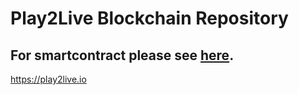 # Play2Live Blockchain Repository

## For smartcontract please see [here](../blob/master/smartcontract/).

https://play2live.io

